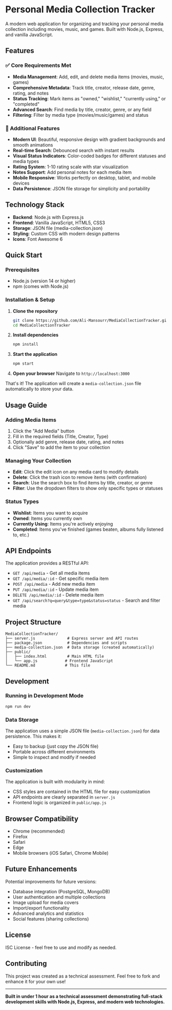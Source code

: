 # Personal Media Collection Tracker

A modern web application for organizing and tracking your personal media collection including movies, music, and games. Built with Node.js, Express, and vanilla JavaScript.

## Features

### ✅ Core Requirements Met

- **Media Management**: Add, edit, and delete media items (movies, music, games)
- **Comprehensive Metadata**: Track title, creator, release date, genre, rating, and notes
- **Status Tracking**: Mark items as "owned," "wishlist," "currently using," or "completed"
- **Advanced Search**: Find media by title, creator, genre, or any field
- **Filtering**: Filter by media type (movies/music/games) and status

### 🎨 Additional Features

- **Modern UI**: Beautiful, responsive design with gradient backgrounds and smooth animations
- **Real-time Search**: Debounced search with instant results
- **Visual Status Indicators**: Color-coded badges for different statuses and media types
- **Rating System**: 1-10 rating scale with star visualization
- **Notes Support**: Add personal notes for each media item
- **Mobile Responsive**: Works perfectly on desktop, tablet, and mobile devices
- **Data Persistence**: JSON file storage for simplicity and portability

## Technology Stack

- **Backend**: Node.js with Express.js
- **Frontend**: Vanilla JavaScript, HTML5, CSS3
- **Storage**: JSON file (media-collection.json)
- **Styling**: Custom CSS with modern design patterns
- **Icons**: Font Awesome 6

## Quick Start

### Prerequisites

- Node.js (version 14 or higher)
- npm (comes with Node.js)

### Installation & Setup

1. **Clone the repository**

   ```bash
   git clone https://github.com/Ali-Mansourr/MediaCollectionTracker.git
   cd MediaCollectionTracker
   ```

2. **Install dependencies**

   ```bash
   npm install
   ```

3. **Start the application**

   ```bash
   npm start
   ```

4. **Open your browser**
   Navigate to `http://localhost:3000`

That's it! The application will create a `media-collection.json` file automatically to store your data.

## Usage Guide

### Adding Media Items

1. Click the "Add Media" button
2. Fill in the required fields (Title, Creator, Type)
3. Optionally add genre, release date, rating, and notes
4. Click "Save" to add the item to your collection

### Managing Your Collection

- **Edit**: Click the edit icon on any media card to modify details
- **Delete**: Click the trash icon to remove items (with confirmation)
- **Search**: Use the search box to find items by title, creator, or genre
- **Filter**: Use the dropdown filters to show only specific types or statuses

### Status Types

- **Wishlist**: Items you want to acquire
- **Owned**: Items you currently own
- **Currently Using**: Items you're actively enjoying
- **Completed**: Items you've finished (games beaten, albums fully listened to, etc.)

## API Endpoints

The application provides a RESTful API:

- `GET /api/media` - Get all media items
- `GET /api/media/:id` - Get specific media item
- `POST /api/media` - Add new media item
- `PUT /api/media/:id` - Update media item
- `DELETE /api/media/:id` - Delete media item
- `GET /api/search?q=query&type=type&status=status` - Search and filter media

## Project Structure

```
MediaCollectionTracker/
├── server.js              # Express server and API routes
├── package.json           # Dependencies and scripts
├── media-collection.json  # Data storage (created automatically)
├── public/
│   ├── index.html         # Main HTML file
│   └── app.js            # Frontend JavaScript
└── README.md             # This file
```

## Development

### Running in Development Mode

```bash
npm run dev
```

### Data Storage

The application uses a simple JSON file (`media-collection.json`) for data persistence. This makes it:

- Easy to backup (just copy the JSON file)
- Portable across different environments
- Simple to inspect and modify if needed

### Customization

The application is built with modularity in mind:

- CSS styles are contained in the HTML file for easy customization
- API endpoints are clearly separated in `server.js`
- Frontend logic is organized in `public/app.js`

## Browser Compatibility

- Chrome (recommended)
- Firefox
- Safari
- Edge
- Mobile browsers (iOS Safari, Chrome Mobile)

## Future Enhancements

Potential improvements for future versions:

- Database integration (PostgreSQL, MongoDB)
- User authentication and multiple collections
- Image upload for media covers
- Import/export functionality
- Advanced analytics and statistics
- Social features (sharing collections)

## License

ISC License - feel free to use and modify as needed.

## Contributing

This project was created as a technical assessment. Feel free to fork and enhance it for your own use!

---

**Built in under 1 hour as a technical assessment demonstrating full-stack development skills with Node.js, Express, and modern web technologies.**
